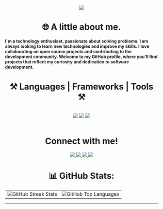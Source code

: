<div align="center">
 <img src="https://images3.alphacoders.com/874/874252.jpg" />
</div>

<h1 align="center"> 🌐 A little about me.</h1>

<h4>I'm a technology enthusiast, passionate about solving problems. I am always looking to learn new technologies and improve my skills. I love collaborating on open source projects and contributing to the development community. Welcome to my GitHub profile, where you'll find projects that reflect my curiosity and dedication to software development.</h4>

<h1 align="center">⚒️ Languages | Frameworks | Tools ⚒️</h1>
<br/>
<div align="center">
    <img src="https://skillicons.dev/icons?i=javascript,ts,nodejs" />
    <img src="https://skillicons.dev/icons?i=nextjs,vuejs,react,vite" />
    <img src="https://skillicons.dev/icons?i=postgres,docker,git,vscode" />
</div>

<br/>


<div align="center"> 
 <h1>Connect with me!</h1>
   <a href="https://wa.link/osr8cz">
   <img src="https://img.shields.io/badge/WhatsApp-25D366?style=for-the-badge&logo=whatsapp&logoColor=white" target="_blank" /> 
  </a>
  <a href="mailto:nielvitorba@gmai.com">
    <img src="https://img.shields.io/badge/Gmail-333333?style=for-the-badge&logo=gmail&logoColor=red" />
  </a>
  <a href="https://www.linkedin.com/in/nielassis" target="_blank">
    <img src="https://img.shields.io/badge/LinkedIn-0077B5?style=for-the-badge&logo=linkedin&logoColor=white" target="_blank" />
  </a>
  <a href="https://nielassis.netlify.app" target="_blank">
     <img src="https://img.shields.io/badge/Portfolio-FF5722?style=for-the-badge&logo=todoist&logoColor=white" target="_blank" /> 
  </a>
</div>

<div align="center">

  # 📊 GitHub Stats:

  <table>
    <tr>
      <td>
        <img src="https://github-readme-streak-stats.herokuapp.com/?user=nielassis&theme=dark&hide_border=false" alt="GitHub Streak Stats"/>
      </td>
      <td>
        <img src="https://github-readme-stats.vercel.app/api/top-langs/?username=nielassis&theme=dark&hide_border=false&include_all_commits=false&count_private=false&layout=compact" alt="GitHub Top Languages"/>
      </td>
    </tr>
  </table>

  ---

</div>


